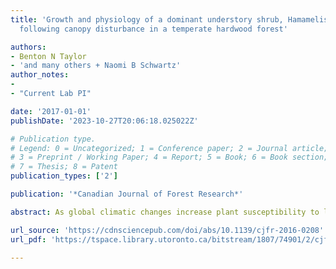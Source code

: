 ```yaml
---
title: 'Growth and physiology of a dominant understory shrub, Hamamelis virginiana,
  following canopy disturbance in a temperate hardwood forest'

authors:
- Benton N Taylor
- 'and many others + Naomi B Schwartz'
author_notes:
- 
- "Current Lab PI"

date: '2017-01-01'
publishDate: '2023-10-27T20:06:18.025022Z'

# Publication type.
# Legend: 0 = Uncategorized; 1 = Conference paper; 2 = Journal article;
# 3 = Preprint / Working Paper; 4 = Report; 5 = Book; 6 = Book section;
# 7 = Thesis; 8 = Patent
publication_types: ['2']

publication: '*Canadian Journal of Forest Research*'

abstract: As global climatic changes increase plant susceptibility to large-scale disturbances such as drought and pathogens, understory responses to these disturbances will become increasingly important to long-term forest dynamics. To better understand understory responses to canopy disturbance, we measured changes in the growth and physiology of the dominant understory shrub, American witch-hazel (Hamamelis virginiana L.), in response to girdling of canopy oaks in a temperate hardwood forest of the northeastern United States. Changes in the growth and physiology of H. virginiana may be important to the regeneration of northeastern temperate forests, as this common shrub largely shapes the microenvironment for seedlings on the forest floor where it occurs. Canopy disturbance by girdling resulted in significant increases in light and soil nitrogen availability. In response to these environmental changes, basal-area growth of H. virginiana increased by an average 334%. This growth increase corresponded to significant increases in foliar nitrogen, respiration, and leaf chlorophyll and carotenoid concentrations. These findings indicate improved environmental conditions and increased growth for this understory shrub following the loss of dominant canopy trees. This study suggests that following large-scale canopy disturbance, H. virginiana and shrubs like it may play an important role in competing for soil N and shading seedlings of regenerating canopy species.

url_source: 'https://cdnsciencepub.com/doi/abs/10.1139/cjfr-2016-0208'
url_pdf: 'https://tspace.library.utoronto.ca/bitstream/1807/74901/2/cjfr-2016-0208.pdf'

---
```

